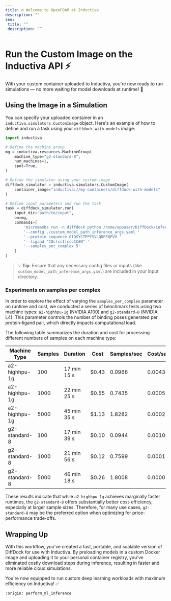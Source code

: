 ```yaml
---
title: ⚙️ Welcome to OpenFOAM at Inductiva
description: ""
seo:
 title: “”
 description: “”
---
```


# Run the Custom Image on the Inductiva API ⚡️
With your custom container uploaded to Inductiva, you're now ready to run simulations — no more waiting for model downloads at runtime! 🎉

## Using the Image in a Simulation
You can specify your uploaded container in an `inductiva.simulators.CustomImage` object. Here's an example of how to define and run a task using your `diffdock-with-models` image:

```python
import inductiva

# Define the machine group
mg = inductiva.resources.MachineGroup(
    machine_type="g2-standard-8",
    num_machines=1,
    spot=True,
)

# Define the simulator using your custom image
diffdock_simulator = inductiva.simulators.CustomImage(
    container_image="inductiva://my-containers/diffdock-with-models"
)

# Define input parameters and run the task
task = diffdock_simulator.run(
    input_dir="path/to/input",
    on=mg,
    commands=[
        'micromamba run -n diffdock python /home/appuser/DiffDock/inference.py '
        '--config ./custom_model_path_inference_args.yaml '
        '--protein_sequence GIQSYCTPPYSVLQDPPQPVV '
        '--ligand "COc(cc1)ccc1C#N" '
        '--samples_per_complex 5'
    ]
)
```

> 💡 **Tip**: Ensure that any necessary config files or inputs (like `custom_model_path_inference_args.yaml`)
> are included in your input directory.

### Experiments on samples per complex

In order to explore the effect of varying the `samples_per_complex` parameter on runtime and cost, we conducted a series of benchmark tests using two machine types: `a2-highhpu-1g` (NVIDIA A100) and `g2-standard-8` (NVIDIA L4). This parameter controls the number of binding poses generated per protein-ligand pair, which directly impacts computational load.

The following table summarizes the duration and cost for processing different numbers of samples on each machine type:


| Machine Type    | Samples | Duration    | Cost   | Samples/sec | Cost/sample |
|-----------------|---------|-------------|--------|-------------|-------------|
| a2-highhpu-1g    | 100     | 17 min 15 s | $0.43  | 0.0966      | 0.004300    |
| a2-highhpu-1g    | 1000    | 22 min 25 s | $0.55  | 0.7435      | 0.000550    |
| a2-highhpu-1g    | 5000    | 45 min 35 s | $1.13  | 1.8282      | 0.000226    |
| g2-standard-8    | 100     | 17 min 39 s | $0.10  | 0.0944      | 0.001000    |
| g2-standard-8    | 1000    | 21 min 56 s | $0.12  | 0.7599      | 0.000120    |
| g2-standard-8    | 5000    | 46 min 18 s | $0.26  | 1.8008      | 0.000052    |


These results indicate that while `a2-highhpu-1g` achieves marginally faster runtimes, the `g2-standard-8` offers substantially better cost-efficiency, especially at larger sample sizes. Therefore, for many use cases, `g2-standard-8` may be the preferred option when optimizing for price-performance trade-offs.

## Wrapping Up
With this workflow, you've created a fast, portable, and scalable version of DiffDock for use with Inductiva. By preloading models in a custom Docker image and uploading it to your personal container registry, you've eliminated costly download steps during inference, resulting in faster and more reliable cloud simulations.

You're now equipped to run custom deep learning workloads with maximum efficiency on Inductiva! ✅

```{banner_small}
:origin: perform_ml_inference
```